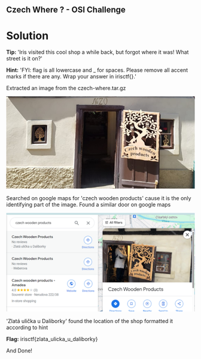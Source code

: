 ## Czech Where ? - OSI Challenge

# Solution

**Tip:** 'Iris visited this cool shop a while back, but forgot where it was! What street is it on?'

**Hint:** 'FYI: flag is all lowercase and _ for spaces. Please remove all accent marks if there are any. Wrap your answer in irisctf{}.'

Extracted an image from the czech-where.tar.gz

![frontdoor](frontdoor.png)

Searched on google maps for 'czech wooden products' cause it is the only identifying part of the image.
Found a similar door on google maps

![foundongooglemaps](googlemaps.PNG)

'Zlatá ulička u Daliborky' found the location of the shop formatted it according to hint

**Flag:** irisctf{zlata_ulicka_u_daliborky}

And Done!